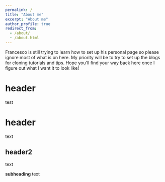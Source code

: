 ```yaml
---
permalink: /
title: "About me"
excerpt: "About me"
author_profile: true
redirect_from: 
  - /about/
  - /about.html
---
```


Francesco is still trying to learn how to set up his personal page so please ignore most of what is on here. My priority will be to try to set up the blogs for cloning tutorials and tips. Hope you'll find your way back here once I figure out what I want it to look like! 

header
======
test

header
======
text

header2
------
text



**subheading**
text

<!--

How to edit your site's GitHub repository
------
Many people use a git client to create files on their local computer and then push them to GitHub's servers. If you are not familiar with git, you can directly edit these configuration and markdown files directly in the github.com interface. Navigate to a file (like [this one](https://github.com/academicpages/academicpages.github.io/blob/master/_talks/2012-03-01-talk-1.md) and click the pencil icon in the top right of the content preview (to the right of the "Raw | Blame | History" buttons). You can delete a file by clicking the trashcan icon to the right of the pencil icon. You can also create new files or upload files by navigating to a directory and clicking the "Create new file" or "Upload files" buttons. 

Example: editing a markdown file for a talk
![Editing a markdown file for a talk](/images/editing-talk.png)

For more info
------
More info about configuring academicpages can be found in [the guide](https://academicpages.github.io/markdown/). The [guides for the Minimal Mistakes theme](https://mmistakes.github.io/minimal-mistakes/docs/configuration/) (which this theme was forked from) might also be helpful.
-->
